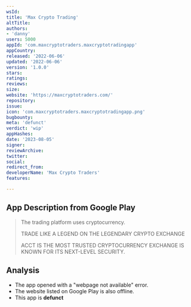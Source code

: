 ```yaml
---
wsId: 
title: 'Max Crypto Trading'
altTitle: 
authors:
- 'danny'
users: 5000
appId: 'com.maxcryptotraders.maxcryptotradingapp'
appCountry: 
released: '2022-06-06'
updated: '2022-06-06'
version: '1.0.0'
stars: 
ratings: 
reviews: 
size: 
website: 'https://maxcryptotraders.com/'
repository: 
issue: 
icon: 'com.maxcryptotraders.maxcryptotradingapp.png'
bugbounty: 
meta: 'defunct'
verdict: 'wip'
appHashes: 
date: '2023-08-05'
signer: 
reviewArchive: 
twitter: 
social: 
redirect_from: 
developerName: 'Max Crypto Traders'
features: 

---
```


## App Description from Google Play

> The trading platform uses cryptocurrency.
>
> TRADE LIKE A LEGEND ON THE
> LEGENDARY CRYPTO EXCHANGE
>
> ACCT IS THE MOST TRUSTED CRYPTOCURRENCY
> EXCHANGE IS KNOWN FOR ITS NEXT-LEVEL SECURITY.

## Analysis 

- The app opened with a "webpage not available" error.
- The website listed on Google Play is also offline.
- This app is **defunct**
